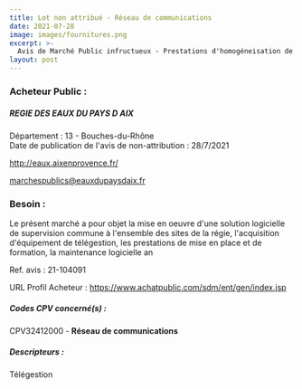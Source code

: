 ```yaml
---
title: Lot non attribué - Réseau de communications
date: 2021-07-28
image: images/fournitures.png
excerpt: >-
  Avis de Marché Public infructueux - Prestations d'homogéneisation de la supervision des usines et des réseaux d'eau potable et d'assainissement
layout: post
---
```


### Acheteur Public :
##### REGIE DES EAUX DU PAYS D AIX
Département : 13 - Bouches-du-Rhône<br/>
Date de publication de l'avis de non-attribution : 28/7/2021


http://eaux.aixenprovence.fr/

marchespublics@eauxdupaysdaix.fr


### Besoin :

Le présent marché a pour objet la mise en oeuvre d'une solution logicielle de supervision commune à l'ensemble des sites de la régie, l'acquisition d'équipement de télégestion, les prestations de mise en place et de formation, la maintenance logicielle an

Ref. avis : 21-104091

URL Profil Acheteur : https://www.achatpublic.com/sdm/ent/gen/index.jsp

##### Codes CPV concerné(s) :
CPV32412000 - **Réseau de communications** <br/>

##### Descripteurs :
Télégestion <br/>
